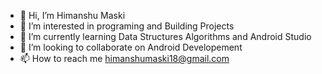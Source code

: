 - 👋 Hi, I’m Himanshu Maski
- 👀 I’m interested in programing and Building Projects
- 🌱 I’m currently learning Data Structures Algorithms and Android Studio
- 💞️ I’m looking to collaborate on Android Developement
- 📫 How to reach me himanshumaski18@gmail.com 

<!---
Mavis2312/Mavis2312 is a ✨ special ✨ repository because its `README.md` (this file) appears on your GitHub profile.
You can click the Preview link to take a look at your changes.
--->
